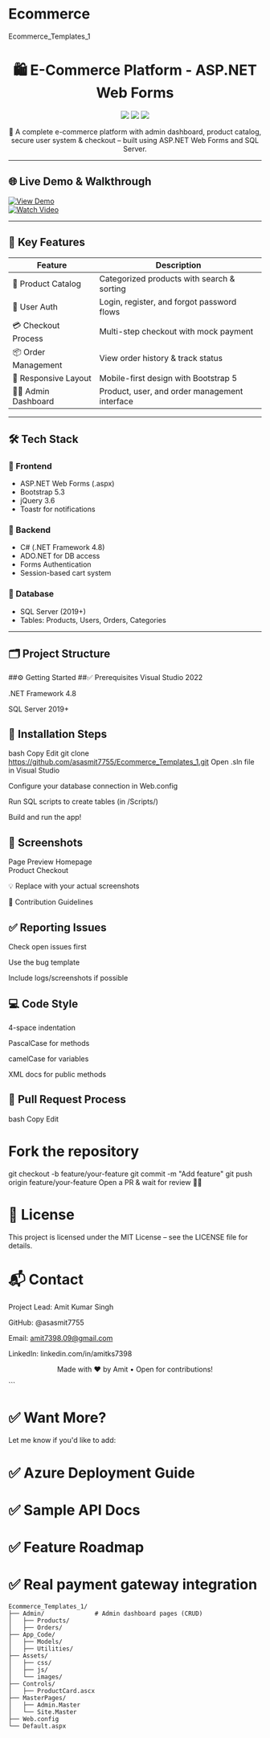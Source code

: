# Ecommerce
Ecommerce_Templates_1

<h1 align="center">🛍️ E-Commerce Platform - ASP.NET Web Forms</h1>

<p align="center">
  <img src="https://img.shields.io/badge/ASP.NET-Web_Forms-blue" />
  <img src="https://img.shields.io/badge/License-MIT-green" />
  <img src="https://img.shields.io/github/last-commit/asasmit7755/Ecommerce_Templates_1" />
</p>

<p align="center">
  🚀 A complete e-commerce platform with admin dashboard, product catalog, secure user system & checkout – built using ASP.NET Web Forms and SQL Server.
</p>

---

## 🌐 Live Demo & Walkthrough

[![View Demo](https://img.shields.io/badge/View-Demo-brightgreen)](https://yourdemo.link)  
[![Watch Video](https://img.shields.io/badge/Watch-Video_Tutorial-red)](https://youtube.com/yourdemo)

---

## 📌 Key Features

| Feature              | Description                                          |
|----------------------|------------------------------------------------------|
| 🛒 Product Catalog    | Categorized products with search & sorting          |
| 🔐 User Auth          | Login, register, and forgot password flows          |
| 💳 Checkout Process   | Multi-step checkout with mock payment               |
| 📦 Order Management   | View order history & track status                   |
| 📱 Responsive Layout  | Mobile-first design with Bootstrap 5                |
| 🧑‍💻 Admin Dashboard    | Product, user, and order management interface        |

---

## 🛠 Tech Stack

### 🔷 Frontend
- ASP.NET Web Forms (.aspx)
- Bootstrap 5.3
- jQuery 3.6
- Toastr for notifications

### 🔶 Backend
- C# (.NET Framework 4.8)
- ADO.NET for DB access
- Forms Authentication
- Session-based cart system

### 🧩 Database
- SQL Server (2019+)
- Tables: Products, Users, Orders, Categories

---

## 🗂 Project Structure

##⚙️ Getting Started
##✅ Prerequisites
Visual Studio 2022

.NET Framework 4.8

SQL Server 2019+

## 🚀 Installation Steps
bash
Copy
Edit
git clone https://github.com/asasmit7755/Ecommerce_Templates_1.git
Open .sln file in Visual Studio

Configure your database connection in Web.config

Run SQL scripts to create tables (in /Scripts/)

Build and run the app!

## 📸 Screenshots
Page	Preview
Homepage	
Product	
Checkout	

💡 Replace with your actual screenshots

🤝 Contribution Guidelines
## ✅ Reporting Issues
Check open issues first

Use the bug template

Include logs/screenshots if possible

## 💻 Code Style
4-space indentation

PascalCase for methods

camelCase for variables

XML docs for public methods

## 🔀 Pull Request Process
bash
Copy
Edit
# Fork the repository
git checkout -b feature/your-feature
git commit -m "Add feature"
git push origin feature/your-feature
Open a PR & wait for review 👨‍💻

# 📜 License
This project is licensed under the MIT License – see the LICENSE file for details.

# 📬 Contact
Project Lead: Amit Kumar Singh

GitHub: @asasmit7755

Email: amit7398.09@gmail.com

LinkedIn: linkedin.com/in/amitks7398

<p align="center">Made with ❤️ by Amit • Open for contributions!</p> ```

# ✅ Want More?
Let me know if you'd like to add:

# ✅ Azure Deployment Guide

# ✅ Sample API Docs

# ✅ Feature Roadmap

# ✅ Real payment gateway integration

```plaintext
Ecommerce_Templates_1/
├── Admin/              # Admin dashboard pages (CRUD)
│   ├── Products/
│   ├── Orders/
├── App_Code/
│   ├── Models/
│   ├── Utilities/
├── Assets/
│   ├── css/
│   ├── js/
│   └── images/
├── Controls/
│   ├── ProductCard.ascx
├── MasterPages/
│   ├── Admin.Master
│   └── Site.Master
├── Web.config
└── Default.aspx

